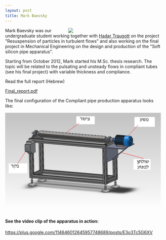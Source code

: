 ```yaml
---
layout: post
title: Mark Baevsky
---
```



<html>
<img src = "{{ site.baseurl }}/images/mark_baevsky.jpg" align = "right" width = "300">
</html>

Mark Baevsky was our undergraduate student working together with [Hadar Traugott](hadar_traugott.html) on the project "Resuspension of particles in turbulent flows" and also working on the final project in Mechanical Engineering on the design and production of the "Soft silicon pipe apparatus".

Starting from October 2012, Mark started his M.Sc. thesis research. The topic will be related to the pulsating and unsteady flows in compliant tubes (see his final project) with variable thickness and compliance.

Read the full report (Hebrew)

[Final_report.pdf](https://www.box.com/s/e991ab0a3ddb3b42a127)

The final configuration of the Compliant pipe production apparatus looks like:

![](../images/rotating_apparatus.png)

#### See the video clip of the apparatus in action:

<https://plus.google.com/114646012645957748689/posts/E3o3Tc5G6XV>
